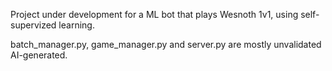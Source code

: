 Project under development for a ML bot that plays Wesnoth 1v1, using self-supervized learning.

batch_manager.py, game_manager.py and server.py are mostly unvalidated AI-generated.
